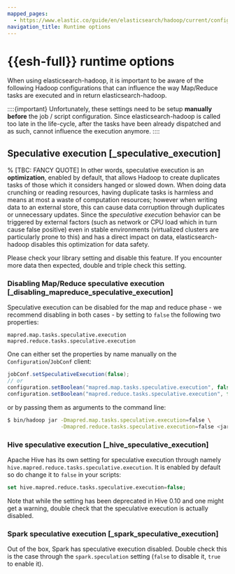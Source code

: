 ```yaml
---
mapped_pages:
  - https://www.elastic.co/guide/en/elasticsearch/hadoop/current/configuration-runtime.html
navigation_title: Runtime options
---
```

# {{esh-full}} runtime options

When using elasticsearch-hadoop, it is important to be aware of the following Hadoop configurations that can influence the way Map/Reduce tasks are executed and in return elasticsearch-hadoop.

::::{important}
Unfortunately, these settings need to be setup **manually** **before** the job / script configuration. Since elasticsearch-hadoop is called too late in the life-cycle, after the tasks have been already dispatched and as such, cannot influence the execution anymore.
::::



## Speculative execution [_speculative_execution]

% [TBC: FANCY QUOTE]
In other words, speculative execution is an **optimization**, enabled by default, that allows Hadoop to create duplicates tasks of those which it considers hanged or slowed down. When doing data crunching or reading resources, having duplicate tasks is harmless and means at most a waste of computation resources; however when writing data to an external store, this can cause data corruption through duplicates or unnecessary updates. Since the *speculative execution* behavior can be triggered by external factors (such as network or CPU load which in turn cause false positive) even in stable environments (virtualized clusters are particularly prone to this) and has a direct impact on data, elasticsearch-hadoop disables this optimization for data safety.

Please check your library setting and disable this feature. If you encounter more data then expected, double and triple check this setting.


### Disabling Map/Reduce speculative execution [_disabling_mapreduce_speculative_execution]

Speculative execution can be disabled for the map and reduce phase - we recommend disabling in both cases - by setting to `false` the following two properties:

`mapred.map.tasks.speculative.execution` `mapred.reduce.tasks.speculative.execution`

One can either set the properties by name manually on the `Configuration`/`JobConf` client:

```java
jobConf.setSpeculativeExecution(false);
// or
configuration.setBoolean("mapred.map.tasks.speculative.execution", false);
configuration.setBoolean("mapred.reduce.tasks.speculative.execution", false);
```

or by passing them as arguments to the command line:

```bash
$ bin/hadoop jar -Dmapred.map.tasks.speculative.execution=false \
                 -Dmapred.reduce.tasks.speculative.execution=false <jar>
```


### Hive speculative execution [_hive_speculative_execution]

Apache Hive has its own setting for speculative execution through namely `hive.mapred.reduce.tasks.speculative.execution`. It is enabled by default so do change it to `false` in your scripts:

```sql
set hive.mapred.reduce.tasks.speculative.execution=false;
```

Note that while the setting has been deprecated in Hive 0.10 and one might get a warning, double check that the speculative execution is actually disabled.


### Spark speculative execution [_spark_speculative_execution]

Out of the box, Spark has speculative execution disabled. Double check this is the case through the `spark.speculation` setting (`false` to disable it, `true` to enable it).

